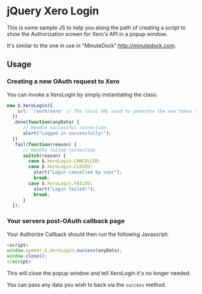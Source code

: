 # jQuery Xero Login

This is some sample JS to help you along the path of creating a script to show the Authorization screen for Xero's API in a popup window.

It's similar to the one in use in "MinuteDock":http://minutedock.com.

## Usage

### Creating a new OAuth request to Xero

You can invoke a XeroLogin by simply instantiating the class:

```js
new $.XeroLogin({
    url: '/auth/xero' // The local URL used to generate the new token request
  })
  .done(function(anyData) {
      // Handle successful connection
      alert("Logged in successfully!");
  })
  .fail(function(reason) {
      // Handle failed connection
      switch(reason) {
        case $.XeroLogin.CANCELLED:
        case $.XeroLogin.CLOSED:
          alert("Login cancelled by user");
          break;
        case $.XeroLogin.FAILED:
          alert("Login failed!");
          break;
      }
  });
```

### Your servers post-OAuth callback page

Your Authorize Callback should then run the following Javascript:

```js
<script>
window.opener.$.XeroLogin.success(anyData);
window.close();
</script>
```

This will close the popup window and tell XeroLogin it's no longer needed.

You can pass any data you wish to back via the `success` method.
